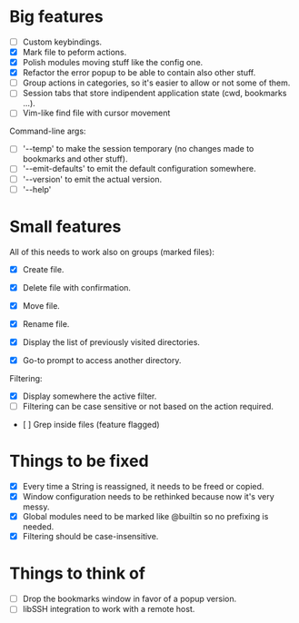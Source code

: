 # Big features

- [ ] Custom keybindings.
- [X] Mark file to peform actions.
- [X] Polish modules moving stuff like the config one.
- [X] Refactor the error popup to be able to contain also other stuff.
- [ ] Group actions in categories, so it's easier to allow or not some of them.
- [ ] Session tabs that store indipendent application state (cwd, bookmarks ...).
- [ ] Vim-like find file with cursor movement

Command-line args:
- [ ] '--temp' to make the session temporary (no changes made to bookmarks and other stuff).
- [ ] '--emit-defaults' to emit the default configuration somewhere.
- [ ] '--version' to emit the actual version.
- [ ] '--help'

# Small features

All of this needs to work also on groups (marked files):
- [X] Create file.
- [X] Delete file with confirmation.
- [X] Move file.
- [X] Rename file.

- [X] Display the list of previously visited directories.

- [X] Go-to prompt to access another directory.

Filtering:
- [X] Display somewhere the active filter.
- [ ] Filtering can be case sensitive or not based on the action required.
- [ ] Grep inside files (feature flagged)

# Things to be fixed

- [X] Every time a String is reassigned, it needs to be freed or copied.
- [X] Window configuration needs to be rethinked because now it's very messy.
- [X] Global modules need to be marked like @builtin so no prefixing is needed.
- [X] Filtering should be case-insensitive.

# Things to think of

- [ ] Drop the bookmarks window in favor of a popup version.
- [ ] libSSH integration to work with a remote host.
